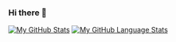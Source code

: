 ### Hi there 👋

<!--
**VicRenRen/VicRenRen** is a ✨ _special_ ✨ repository because its `README.md` (this file) appears on your GitHub profile.

Here are some ideas to get you started:

- 🔭 I’m currently working on ...
- 🌱 I’m currently learning ...
- 👯 I’m looking to collaborate on ...
- 🤔 I’m looking for help with ...
- 💬 Ask me about ...
- 📫 How to reach me: ...
- 😄 Pronouns: ...
- ⚡ Fun fact: ...
-->
[![My GitHub Stats](https://github-readme-stats.vercel.app/api/?username=VicRenRen&count_private=true&theme=tokyonight&showicons=true)]()
[![My GitHub Language Stats](https://github-readme-stats.vercel.app/api/top-langs/?username=VicRenRen&langs_count=5&theme=tokyonight)]()

